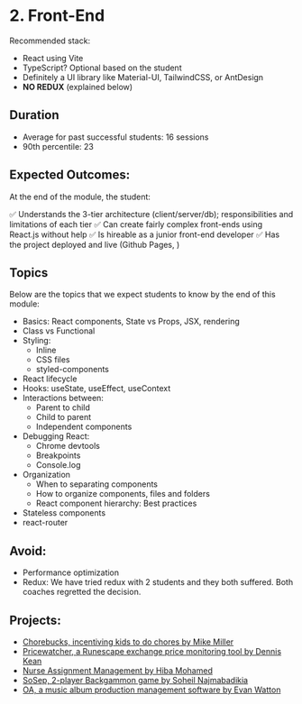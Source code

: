 ---
---

# 2. Front-End

Recommended stack:

- React using Vite
- TypeScript? Optional based on the student
- Definitely a UI library like Material-UI, TailwindCSS, or AntDesign
- **NO REDUX** (explained below)

## Duration

- Average for past successful students: 16 sessions
- 90th percentile: 23

## Expected Outcomes:

At the end of the module, the student:

✅ Understands the 3-tier architecture (client/server/db); responsibilities and limitations of each tier
✅ Can create fairly complex front-ends using React.js without help
✅ Is hireable as a junior front-end developer
✅ Has the project deployed and live (Github Pages, )

## Topics

Below are the topics that we expect students to know by the end of this module:

- Basics: React components, State vs Props, JSX, rendering
- Class vs Functional
- Styling:
  - Inline
  - CSS files
  - styled-components
- React lifecycle
- Hooks: useState, useEffect, useContext
- Interactions between:
  - Parent to child
  - Child to parent
  - Independent components
- Debugging React:
  - Chrome devtools
  - Breakpoints
  - Console.log
- Organization
  - When to separating components
  - How to organize components, files and folders
  - React component hierarchy: Best practices
- Stateless components
- react-router

## Avoid:

- Performance optimization
- Redux: We have tried redux with 2 students and they both suffered. Both coaches regretted the decision.

## Projects:

- [Chorebucks, incentiving kids to do chores by Mike Miller](https://www.chore-bucks.com/)
- [Pricewatcher, a Runescape exchange price monitoring tool by Dennis Kean](https://djkean.github.io/pricewatcher)
- [Nurse Assignment Management by Hiba Mohamed](https://hiba-mohamed.github.io/Reactjs-Nurses-Assignment-Sheet/)
- [SoSep, 2-player Backgammon game by Soheil Najmabadikia](https://soheilnk.github.io/Backgammon/)
- [OA, a music album production management software by Evan Watton](https://ao-demo.vercel.app/)
